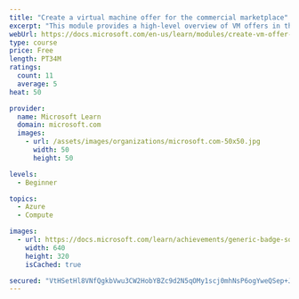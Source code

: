 ```yaml
---
title: "Create a virtual machine offer for the commercial marketplace"
excerpt: "This module provides a high-level overview of VM offers in the commercial marketplace"
webUrl: https://docs.microsoft.com/en-us/learn/modules/create-vm-offer-commercial-marketplace/
type: course
price: Free
length: PT34M
ratings:
  count: 11
  average: 5
heat: 50

provider:
  name: Microsoft Learn
  domain: microsoft.com
  images:
    - url: /assets/images/organizations/microsoft.com-50x50.jpg
      width: 50
      height: 50

levels:
  - Beginner

topics:
  - Azure
  - Compute

images:
  - url: https://docs.microsoft.com/learn/achievements/generic-badge-social.png
    width: 640
    height: 320
    isCached: true

secured: "VtHSetHl8VNfQgkbVwu3CW2HobYBZc9d2N5qOMy1scj0mhNsP6ogYweQSep+J3AzNrptZaUYak/d5GY6KzQzRWkJiGQh2hUEv2eOmxQgtcIIVYsKW4YRX9OyAp5K9PBX8TlleoWFO5esabGoFYwOk7DhGW/IHT1QXMQMKbCdJFk8FcA7t+U7rMokgpAiPnQpKrqruiC5+aKzWkr65wjJzYaV30hjVLKmMwZFNAryz2DVNl7NpRRNdHeLuXV8DnJvGZW5OnKCUFJIZGusvpNLGtI2DxAYcQuvpV3Lkw1z++3yzs2nmbYC8ZOTTdHjbTdmDXr4ZNralT6yPAP0NP6KJYbyh8YboOOxoQtbhnqZzj7K1uLy/Mew7L7jBrpj+nue09Ju1y74hZ04jMfJZsN6TntT88V1m15SrX4MYb25lQU=;enPIxKqwqC7w47aOM1WPng=="
---
```


